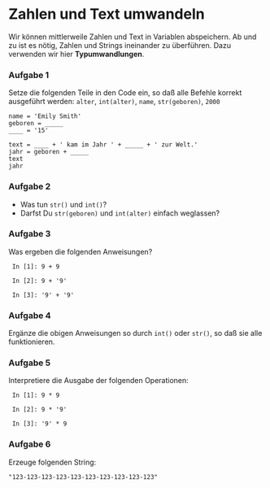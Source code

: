 
# Zahlen und Text umwandeln

Wir können mittlerweile Zahlen und Text in Variablen abspeichern. Ab und zu ist es nötig, Zahlen und Strings ineinander zu überführen. Dazu verwenden wir hier **Typumwandlungen**.


### Aufgabe 1

Setze die folgenden Teile in den Code ein, so daß alle Befehle korrekt ausgeführt werden: `alter`, `int(alter)`, `name`, `str(geboren)`, `2000`

    name = 'Emily Smith'
    geboren = _____
    ____ = '15'

    text = ____ + ' kam im Jahr ' + _____ + ' zur Welt.'
    jahr = geboren + _____
    text
    jahr


### Aufgabe 2

* Was tun `str()` und `int()`?
* Darfst Du `str(geboren)` und `int(alter)` einfach weglassen?


### Aufgabe 3

Was ergeben die folgenden Anweisungen?

     In [1]: 9 + 9

     In [2]: 9 + '9'

     In [3]: '9' + '9'


### Aufgabe 4

Ergänze die obigen Anweisungen so durch `int()` oder `str()`, so daß sie alle funktionieren.


### Aufgabe 5

Interpretiere die Ausgabe der folgenden Operationen:

     In [1]: 9 * 9

     In [2]: 9 * '9'

     In [3]: '9' * 9


### Aufgabe 6

Erzeuge folgenden String:

    "123-123-123-123-123-123-123-123-123-123"
    
